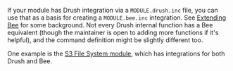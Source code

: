 If your module has Drush integration via a `MODULE.drush.inc` file, you can use that as a basis for creating a `MODULE.bee.inc` integration. See [Extending Bee](https://github.com/backdrop-contrib/bee/wiki/Extending-Bee) for some background. Not every Drush internal function has a Bee equivalent (though the maintainer is open to adding more functions if it's helpful), and the command definition might be slightly different too.

One example is the [S3 File System module](https://github.com/backdrop-contrib/s3fs), which has integrations for both Drush and Bee.